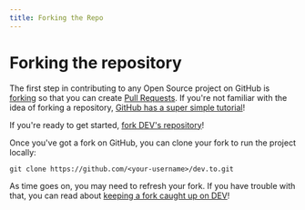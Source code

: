 ```yaml
---
title: Forking the Repo
---
```


# Forking the repository

The first step in contributing to any Open Source project on GitHub is
[forking][forking] so that you can create
[Pull Requests][pull_requests]. If you're not familiar with the idea of forking
a repository, [GitHub has a super simple tutorial][forking_tutorial]!

If you're ready to get started, [fork DEV's repository][fork_dev]!

Once you've got a fork on GitHub, you can clone your fork to run the project
locally:

```shell
git clone https://github.com/<your-username>/dev.to.git
```

As time goes on, you may need to refresh your fork. If you have trouble with
that, you can read about [keeping a fork caught up on DEV][refresh_your_fork]!

[forking]: https://help.github.com/en/articles/fork-a-repo
[fork_dev]: https://github.com/thepracticaldev/dev.to/fork
[forking_tutorial]: https://guides.github.com/activities/forking/
[pull_requests]: https://help.github.com/en/articles/about-pull-requests
[refresh_your_fork]: https://dev.to/jacobherrington/a-fool-proof-way-to-keep-your-fork-caught-up-in-git-2e2e
